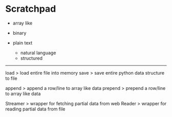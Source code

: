 # Scratchpad

- array like

- binary
- plain text
    - natural language
    - structured


---

load > load entire file into memory
save > save entire python data structure to file

append > append a row/line to array like data
prepend > prepend a row/line to array like data

Streamer > wrapper for fetching partial data from web
Reader > wrapper for reading partial data from file